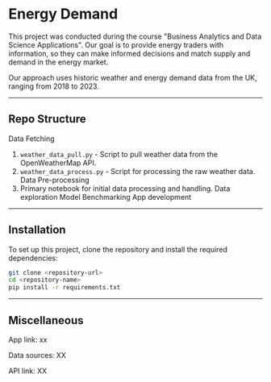 # Energy Demand

This project was conducted during the course "Business Analytics and Data Science Applications". 
Our goal is to provide energy traders with information, so they can make informed decisions and match supply and demand in the energy market. 

Our approach uses historic weather and energy demand data from the UK, ranging from 2018 to 2023. 

---

## Repo Structure

Data Fetching
  1.  `weather_data_pull.py` - Script to pull weather data from the OpenWeatherMap API.
  2.  `weather_data_process.py` - Script for processing the raw weather data.
Data Pre-processing
  1. Primary notebook for initial data processing and handling.
Data exploration
Model Benchmarking
App development

---

## Installation
To set up this project, clone the repository and install the required dependencies:
```bash
git clone <repository-url>
cd <repository-name>
pip install -r requirements.txt
```

---

## Miscellaneous 

App link:
xx

Data sources:
XX

API link:
XX

